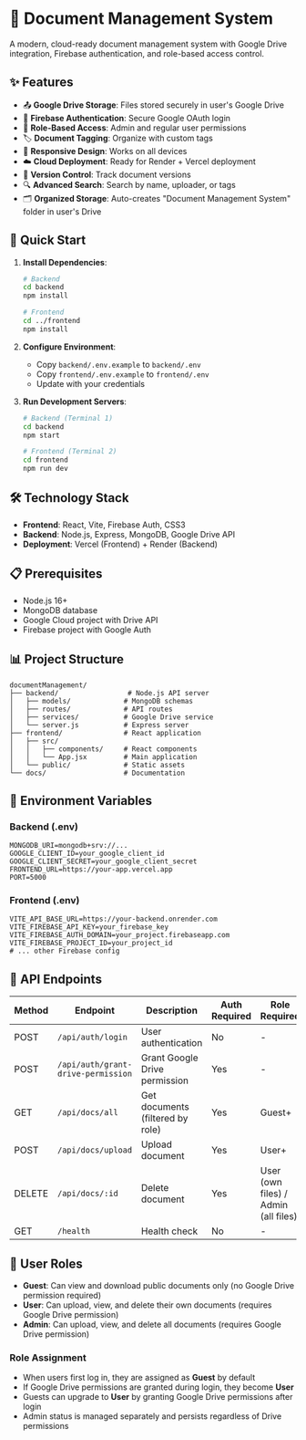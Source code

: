 # 📄 Document Management System

A modern, cloud-ready document management system with Google Drive integration, Firebase authentication, and role-based access control.

## ✨ Features

- 📤 **Google Drive Storage**: Files stored securely in user's Google Drive
- 🔐 **Firebase Authentication**: Secure Google OAuth login
- 👑 **Role-Based Access**: Admin and regular user permissions
- 🏷️ **Document Tagging**: Organize with custom tags
- 📱 **Responsive Design**: Works on all devices
- ☁️ **Cloud Deployment**: Ready for Render + Vercel deployment
- 🔄 **Version Control**: Track document versions
- 🔍 **Advanced Search**: Search by name, uploader, or tags
- 🗂️ **Organized Storage**: Auto-creates "Document Management System" folder in user's Drive

## 🚀 Quick Start

1. **Install Dependencies**:
   ```bash
   # Backend
   cd backend
   npm install
   
   # Frontend
   cd ../frontend
   npm install
   ```

2. **Configure Environment**:
   - Copy `backend/.env.example` to `backend/.env`
   - Copy `frontend/.env.example` to `frontend/.env`
   - Update with your credentials

3. **Run Development Servers**:
   ```bash
   # Backend (Terminal 1)
   cd backend
   npm start
   
   # Frontend (Terminal 2)
   cd frontend
   npm run dev
   ```

## 🛠️ Technology Stack

- **Frontend**: React, Vite, Firebase Auth, CSS3
- **Backend**: Node.js, Express, MongoDB, Google Drive API
- **Deployment**: Vercel (Frontend) + Render (Backend)

## 📋 Prerequisites

- Node.js 16+
- MongoDB database
- Google Cloud project with Drive API
- Firebase project with Google Auth

## 📊 Project Structure

```
documentManagement/
├── backend/                 # Node.js API server
│   ├── models/             # MongoDB schemas
│   ├── routes/             # API routes
│   ├── services/           # Google Drive service
│   └── server.js           # Express server
├── frontend/               # React application
│   ├── src/
│   │   ├── components/     # React components
│   │   └── App.jsx         # Main application
│   └── public/             # Static assets
└── docs/                   # Documentation
```

## 🔐 Environment Variables

### Backend (.env)
```env
MONGODB_URI=mongodb+srv://...
GOOGLE_CLIENT_ID=your_google_client_id
GOOGLE_CLIENT_SECRET=your_google_client_secret
FRONTEND_URL=https://your-app.vercel.app
PORT=5000
```

### Frontend (.env)
```env
VITE_API_BASE_URL=https://your-backend.onrender.com
VITE_FIREBASE_API_KEY=your_firebase_key
VITE_FIREBASE_AUTH_DOMAIN=your_project.firebaseapp.com
VITE_FIREBASE_PROJECT_ID=your_project_id
# ... other Firebase config
```

## 🧪 API Endpoints

| Method | Endpoint | Description | Auth Required | Role Required |
|--------|----------|-------------|---------------|---------------|
| POST | `/api/auth/login` | User authentication | No | - |
| POST | `/api/auth/grant-drive-permission` | Grant Google Drive permission | Yes | - |
| GET | `/api/docs/all` | Get documents (filtered by role) | Yes | Guest+ |
| POST | `/api/docs/upload` | Upload document | Yes | User+ |
| DELETE | `/api/docs/:id` | Delete document | Yes | User (own files) / Admin (all files) |
| GET | `/health` | Health check | No | - |

## 👥 User Roles

- **Guest**: Can view and download public documents only (no Google Drive permission required)
- **User**: Can upload, view, and delete their own documents (requires Google Drive permission)
- **Admin**: Can upload, view, and delete all documents (requires Google Drive permission)

### Role Assignment
- When users first log in, they are assigned as **Guest** by default
- If Google Drive permissions are granted during login, they become **User**
- Guests can upgrade to **User** by granting Google Drive permissions after login
- Admin status is managed separately and persists regardless of Drive permissions

